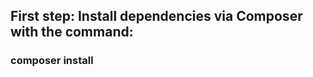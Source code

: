 <head>
    <link href="https://cdn.jsdelivr.net/npm/bootstrap@5.1.3/dist/css/bootstrap.min.css" rel="stylesheet" integrity="sha384-        1BmE4kWBq78iYhFldvKuhfTAU6auU8tT94WrHftjDbrCEXSU1oBoqyl2QvZ6jIW3" crossorigin="anonymous">
</head>
 
 <h2>First step: Install dependencies via Composer with the command:</h2>
  
 <h3 class="h1">composer install</h3>
